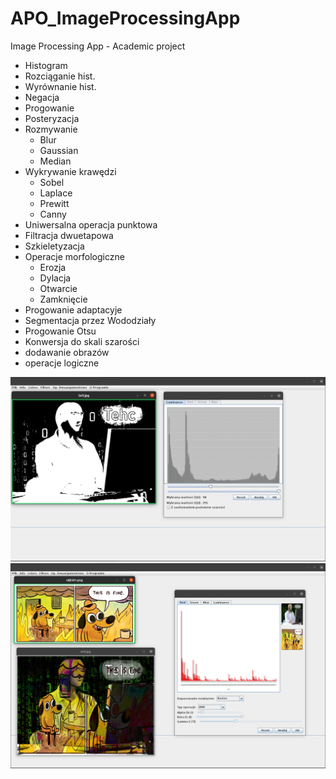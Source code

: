 # APO_ImageProcessingApp
Image Processing App - Academic project

* Histogram
* Rozciąganie hist.
* Wyrównanie hist.
* Negacja
* Progowanie
* Posteryzacja
* Rozmywanie
    * Blur
    * Gaussian
    * Median
* Wykrywanie krawędzi
    * Sobel
    * Laplace
    * Prewitt
    * Canny
* Uniwersalna operacja punktowa
* Filtracja dwuetapowa
* Szkieletyzacja
* Operacje morfologiczne
    * Erozja
    * Dylacja
    * Otwarcie
    * Zamknięcie
* Progowanie adaptacyje
* Segmentacja przez Wododziały
* Progowanie Otsu
* Konwersja do skali szarości
* dodawanie obrazów
* operacje logiczne

![sc1](images/Selection_175.png)
![sc2](images/Selection_176.png)

